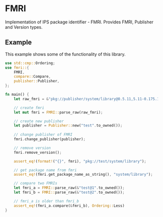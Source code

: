 # FMRI

Implementation of IPS package identifier - FMRI. Provides FMRI, Publisher and Version types.

## Example

This example shows some of the functionality of this library.

```rust
use std::cmp::Ordering;
use fmri::{
    FMRI,
    compare::Compare,
    publisher::Publisher,
};

fn main() {
    let raw_fmri = &"pkg://publisher/system/library@0.5.11,5.11-0.175.1.0.0.2.1".to_owned();

    // create fmri
    let mut fmri = FMRI::parse_raw(raw_fmri);

    // create new publisher
    let publisher = Publisher::new("test".to_owned());
    
    // change publisher of FMRI
    fmri.change_publisher(publisher);

    // remove version
    fmri.remove_version();

    assert_eq!(format!("{}", fmri), "pkg://test/system/library");

    // get package name from fmri
    assert_eq!(fmri.get_package_name_as_string(), "system/library");

    // compare two FMRIs
    let fmri_a = FMRI::parse_raw(&"test@1".to_owned());
    let fmri_b = FMRI::parse_raw(&"test@2".to_owned());

    // fmri_a is older than fmri_b
    assert_eq!(fmri_a.compare(&fmri_b), Ordering::Less)
}
```